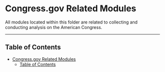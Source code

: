 # Congress.gov Related Modules

All modules located within this folder are related to collecting and conducting analysis on the American Congress.

---

## Table of Contents

- [Congress.gov Related Modules](#congressgov-related-modules)
  - [Table of Contents](#table-of-contents)
